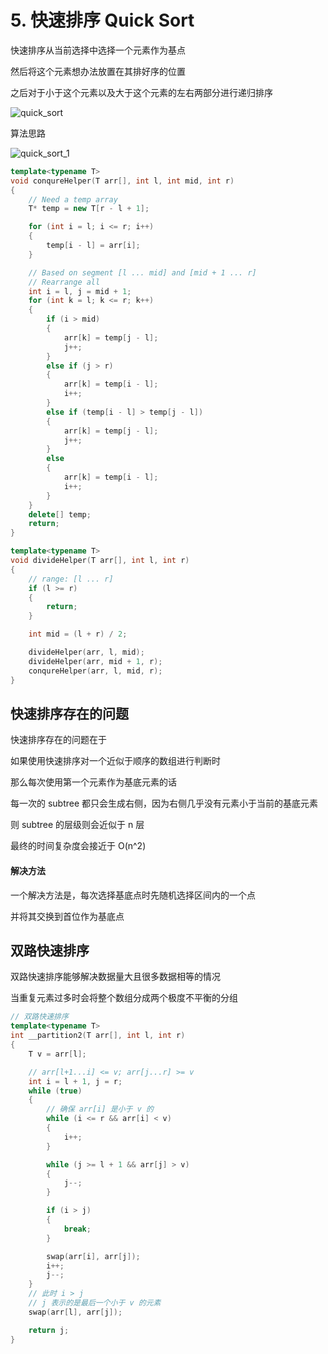 # 5. 快速排序 Quick Sort

快速排序从当前选择中选择一个元素作为基点

然后将这个元素想办法放置在其排好序的位置

之后对于小于这个元素以及大于这个元素的左右两部分进行递归排序

![quick_sort](C:\Users\liang\Desktop\计算机面试\.assets\quick_sort.png)

算法思路

![quick_sort_1](C:\Users\liang\Desktop\计算机面试\.assets\quick_sort_1.png)



```C++
template<typename T>
void conqureHelper(T arr[], int l, int mid, int r)
{
    // Need a temp array
    T* temp = new T[r - l + 1];

    for (int i = l; i <= r; i++)
    {
        temp[i - l] = arr[i];
    }

    // Based on segment [l ... mid] and [mid + 1 ... r]
    // Rearrange all
    int i = l, j = mid + 1;
    for (int k = l; k <= r; k++)
    {
        if (i > mid)
        {
            arr[k] = temp[j - l];
            j++;
        }
        else if (j > r)
        {
            arr[k] = temp[i - l];
            i++;
        }
        else if (temp[i - l] > temp[j - l])
        {
            arr[k] = temp[j - l];
            j++;
        }
        else
        {
            arr[k] = temp[i - l];
            i++;
        }
    }
    delete[] temp;
    return;
}

template<typename T>
void divideHelper(T arr[], int l, int r)
{
    // range: [l ... r]
    if (l >= r)
    {
        return;
    }

    int mid = (l + r) / 2;

    divideHelper(arr, l, mid);
    divideHelper(arr, mid + 1, r);
    conqureHelper(arr, l, mid, r);
}
```



## 快速排序存在的问题

快速排序存在的问题在于

如果使用快速排序对一个近似于顺序的数组进行判断时

那么每次使用第一个元素作为基底元素的话

每一次的 subtree 都只会生成右侧，因为右侧几乎没有元素小于当前的基底元素

则 subtree 的层级则会近似于 n 层

最终的时间复杂度会接近于 O(n^2)



#### 解决方法

一个解决方法是，每次选择基底点时先随机选择区间内的一个点

并将其交换到首位作为基底点



## 双路快速排序

双路快速排序能够解决数据量大且很多数据相等的情况

当重复元素过多时会将整个数组分成两个极度不平衡的分组



```C++
// 双路快速排序
template<typename T>
int __partition2(T arr[], int l, int r)
{
    T v = arr[l];

    // arr[l+1...i] <= v; arr[j...r] >= v
    int i = l + 1, j = r;
    while (true)
    {
        // 确保 arr[i] 是小于 v 的
        while (i <= r && arr[i] < v)
        {
            i++;
        }

        while (j >= l + 1 && arr[j] > v)
        {
            j--;
        }

        if (i > j)
        {
            break;
        }

        swap(arr[i], arr[j]);
        i++;
        j--;
    }
    // 此时 i > j
    // j 表示的是最后一个小于 v 的元素
    swap(arr[l], arr[j]);

    return j;
}
```


